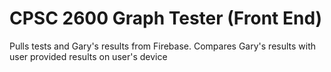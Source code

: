 # CPSC 2600 Graph Tester (Front End)

Pulls tests and Gary's results from Firebase. Compares Gary's results with user provided results on user's device
